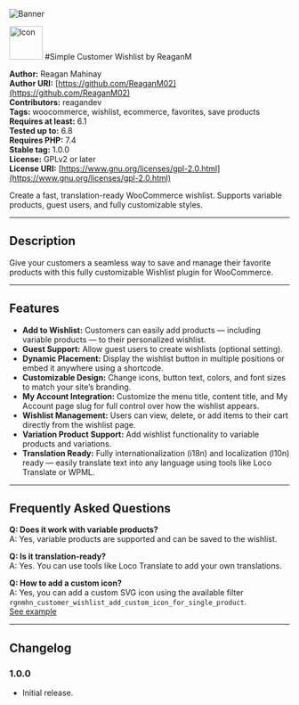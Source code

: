![Banner](https://ps.w.org/rgnmhn-customer-wishlist/assets/banner-1544x500.png)

<img src="https://ps.w.org/rgnmhn-customer-wishlist/assets/icon-256x256.png" alt="Icon" width="60" height="60"/>
#Simple Customer Wishlist by ReaganM

**Author:** Reagan Mahinay  
**Author URI:** [https://github.com/ReaganM02](https://github.com/ReaganM02)  
**Contributors:** reagandev  
**Tags:** woocommerce, wishlist, ecommerce, favorites, save products  
**Requires at least:** 6.1  
**Tested up to:** 6.8  
**Requires PHP:** 7.4  
**Stable tag:** 1.0.0  
**License:** GPLv2 or later  
**License URI:** [https://www.gnu.org/licenses/gpl-2.0.html](https://www.gnu.org/licenses/gpl-2.0.html)  

Create a fast, translation-ready WooCommerce wishlist. Supports variable products, guest users, and fully customizable styles.

---

## Description

Give your customers a seamless way to save and manage their favorite products with this fully customizable Wishlist plugin for WooCommerce.

---

## Features

- **Add to Wishlist:** Customers can easily add products — including variable products — to their personalized wishlist.  
- **Guest Support:** Allow guest users to create wishlists (optional setting).  
- **Dynamic Placement:** Display the wishlist button in multiple positions or embed it anywhere using a shortcode.  
- **Customizable Design:** Change icons, button text, colors, and font sizes to match your site’s branding.  
- **My Account Integration:** Customize the menu title, content title, and My Account page slug for full control over how the wishlist appears.  
- **Wishlist Management:** Users can view, delete, or add items to their cart directly from the wishlist page.  
- **Variation Product Support:** Add wishlist functionality to variable products and variations.  
- **Translation Ready:** Fully internationalization (i18n) and localization (l10n) ready — easily translate text into any language using tools like Loco Translate or WPML.  

---

## Frequently Asked Questions

**Q: Does it work with variable products?**  
A: Yes, variable products are supported and can be saved to the wishlist.

**Q: Is it translation-ready?**  
A: Yes. You can use tools like Loco Translate to add your own translations.

**Q: How to add a custom icon?**  
A: Yes, you can add a custom SVG icon using the available filter `rgnmhn_customer_wishlist_add_custom_icon_for_single_product`.  
[See example](https://github.com/ReaganM02/rgnmhn-customer-wishlist/blob/v1.0.0/examples/add-custom-wishlist-icon.md)

---

## Changelog

### 1.0.0
- Initial release.
